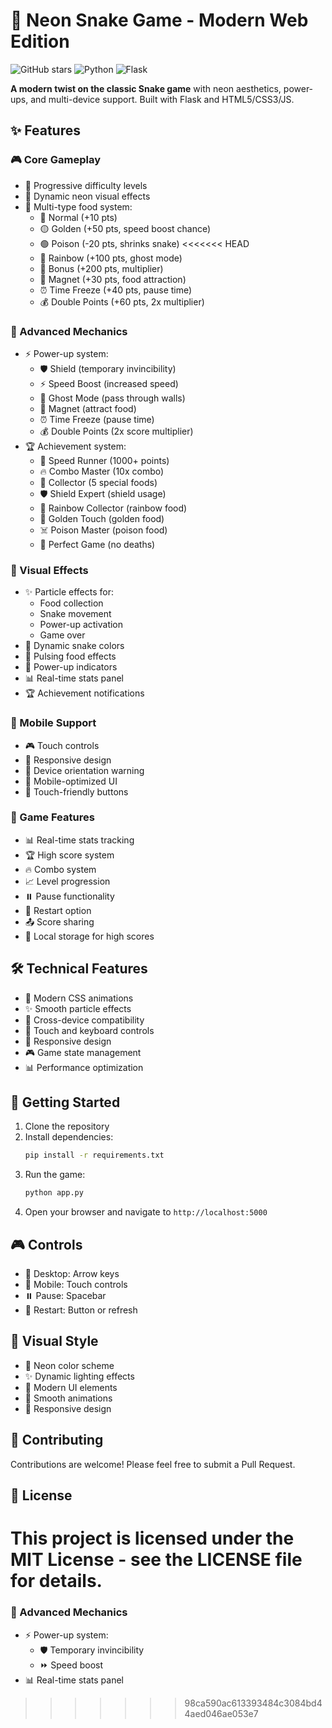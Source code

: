 # 🐍 Neon Snake Game - Modern Web Edition

![GitHub stars](https://img.shields.io/github/stars/JustLukaBraza/SnakeGameWithFlask?style=for-the-badge)
![Python](https://img.shields.io/badge/Python-3.8%2B-blue?style=for-the-badge)
![Flask](https://img.shields.io/badge/Flask-2.0%2B-lightgrey?style=for-the-badge)

**A modern twist on the classic Snake game** with neon aesthetics, power-ups, and multi-device support. Built with Flask and HTML5/CSS3/JS.


## ✨ Features

### 🎮 Core Gameplay
- 🚀 Progressive difficulty levels
- 🌈 Dynamic neon visual effects
- 🍎 Multi-type food system:
  - 🔴 Normal (+10 pts)
  - 🟡 Golden (+50 pts, speed boost chance)
  - 🟢 Poison (-20 pts, shrinks snake)
<<<<<<< HEAD
  - 🌈 Rainbow (+100 pts, ghost mode)
  - 💫 Bonus (+200 pts, multiplier)
  - 🧲 Magnet (+30 pts, food attraction)
  - ⏰ Time Freeze (+40 pts, pause time)
  - 💰 Double Points (+60 pts, 2x multiplier)

### 🧰 Advanced Mechanics
- ⚡ Power-up system:
  - 🛡️ Shield (temporary invincibility)
  - ⚡ Speed Boost (increased speed)
  - 👻 Ghost Mode (pass through walls)
  - 🧲 Magnet (attract food)
  - ⏰ Time Freeze (pause time)
  - 💰 Double Points (2x score multiplier)
- 🏆 Achievement system:
  - 🏃 Speed Runner (1000+ points)
  - 🔥 Combo Master (10x combo)
  - 🎯 Collector (5 special foods)
  - 🛡️ Shield Expert (shield usage)
  - 🌈 Rainbow Collector (rainbow food)
  - 💫 Golden Touch (golden food)
  - ☠️ Poison Master (poison food)
  - 🏅 Perfect Game (no deaths)

### 🎨 Visual Effects
- ✨ Particle effects for:
  - Food collection
  - Snake movement
  - Power-up activation
  - Game over
- 🌟 Dynamic snake colors
- 💫 Pulsing food effects
- 🎯 Power-up indicators
- 📊 Real-time stats panel
- 🏆 Achievement notifications

### 📱 Mobile Support
- 🎮 Touch controls
- 📱 Responsive design
- 🔄 Device orientation warning
- 🎯 Mobile-optimized UI
- 💫 Touch-friendly buttons

### 🎯 Game Features
- 📊 Real-time stats tracking
- 🏆 High score system
- 🔥 Combo system
- 📈 Level progression
- ⏸️ Pause functionality
- 🔄 Restart option
- 📤 Score sharing
- 💾 Local storage for high scores

## 🛠️ Technical Features
- 🎨 Modern CSS animations
- ✨ Smooth particle effects
- 📱 Cross-device compatibility
- 🎯 Touch and keyboard controls
- 💫 Responsive design
- 🎮 Game state management
- 📊 Performance optimization

## 🚀 Getting Started

1. Clone the repository
2. Install dependencies:
   ```bash
   pip install -r requirements.txt
   ```
3. Run the game:
   ```bash
   python app.py
   ```
4. Open your browser and navigate to `http://localhost:5000`

## 🎮 Controls
- 🎯 Desktop: Arrow keys
- 📱 Mobile: Touch controls
- ⏸️ Pause: Spacebar
- 🔄 Restart: Button or refresh

## 🎨 Visual Style
- 🌈 Neon color scheme
- ✨ Dynamic lighting effects
- 🎯 Modern UI elements
- 💫 Smooth animations
- 📱 Responsive design

## 🤝 Contributing
Contributions are welcome! Please feel free to submit a Pull Request.

## 📝 License
This project is licensed under the MIT License - see the LICENSE file for details.
=======

### 🧰 Advanced Mechanics
- ⚡ Power-up system:
  - 🛡️ Temporary invincibility
  - ⏩ Speed boost
- 📊 Real-time stats panel
>>>>>>> 98ca590ac613393484c3084bd44aed046ae053e7
